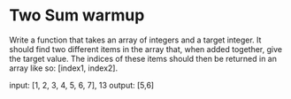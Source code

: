 # Two Sum warmup

Write a function that takes an array of integers and a target integer. It should find two different items in the array that, when added together, give the target value. The indices of these items should then be returned in an array like so: [index1, index2].

input: [1, 2, 3, 4, 5, 6, 7], 13
output: [5,6]
